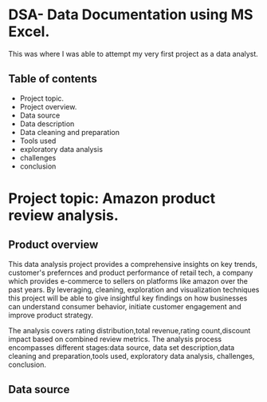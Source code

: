 # DSA- Data Documentation using MS Excel.
This was where I was able to attempt my very first project as a data analyst.

## Table of contents 
 - Project topic.
 - Project overview.
 - Data source
 - Data description
 - Data cleaning and preparation
 - Tools used
 - exploratory data analysis
 - challenges
 - conclusion 

# Project topic: Amazon product review analysis.

## Product overview
This data analysis project provides a comprehensive insights on key trends, customer's prefernces and product performance of retail tech, a company which provides e-commerce to sellers on platforms like amazon over the past years. 
By leveraging, cleaning, exploration and visualization techniques this project will be able to give insightful key findings on how businesses can understand consumer behavior, initiate customer engagement and improve product strategy.

The analysis covers rating distribution,total revenue,rating count,discount impact based on combined review metrics. 
The analysis process encompasses different stages:data source, data set description,data cleaning and preparation,tools used, exploratory data analysis, challenges, conclusion.

## Data source
